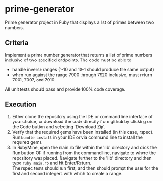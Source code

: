 # prime-generator
Prime generator project in Ruby that displays a list of primes between two numbers.

## Criteria
Implement a prime number generator that returns a list of prime numbers inclusive of two specified endpoints.
The code must be able to 
- handle inverse ranges (1-10 and 10-1 should produce the same output)
- when run against the range 7900 through 7920 inclusive, must 
return 7901, 7907, and 7919.

All unit tests should pass and provide 100% code coverage.

## Execution
1. Either clone the repository using the IDE or command line interface of your choice, or download the code directly from github by clicking on the Code button and selecting 'Download Zip'.
2. Verify that the required gems have been installed (in this case, rspec). Run `bundle install` in your IDE or via command line to install the required gems.
3. In RubyMine, open the main.rb file within the 'lib' directory and click the Run button OR if running from the command line, navigate to where the repository was placed. Navigate further to the 'lib' directory and then type `ruby main.rb` and hit Enter/Return.  
The rspec tests should run first, and then should prompt the user for the first and second integers with which to create a range.
